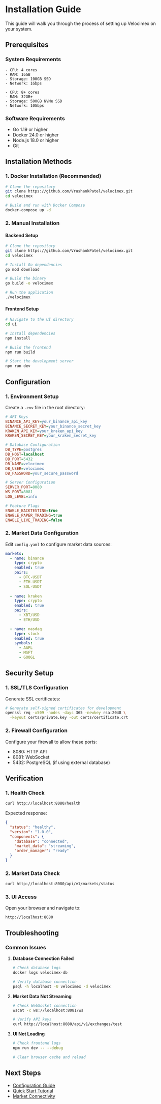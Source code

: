 # Installation Guide

This guide will walk you through the process of setting up Velocimex on your system.

## Prerequisites

### System Requirements

```{tab} Minimum
- CPU: 4 cores
- RAM: 16GB
- Storage: 100GB SSD
- Network: 1Gbps
```

```{tab} Recommended
- CPU: 8+ cores
- RAM: 32GB+
- Storage: 500GB NVMe SSD
- Network: 10Gbps
```

### Software Requirements

- Go 1.19 or higher
- Docker 24.0 or higher
- Node.js 18.0 or higher
- Git

## Installation Methods

### 1. Docker Installation (Recommended)

```bash
# Clone the repository
git clone https://github.com/VrushankPatel/velocimex.git
cd velocimex

# Build and run with Docker Compose
docker-compose up -d
```

### 2. Manual Installation

#### Backend Setup

```bash
# Clone the repository
git clone https://github.com/VrushankPatel/velocimex.git
cd velocimex

# Install Go dependencies
go mod download

# Build the binary
go build -o velocimex

# Run the application
./velocimex
```

#### Frontend Setup

```bash
# Navigate to the UI directory
cd ui

# Install dependencies
npm install

# Build the frontend
npm run build

# Start the development server
npm run dev
```

## Configuration

### 1. Environment Setup

Create a `.env` file in the root directory:

```ini
# API Keys
BINANCE_API_KEY=your_binance_api_key
BINANCE_SECRET_KEY=your_binance_secret_key
KRAKEN_API_KEY=your_kraken_api_key
KRAKEN_SECRET_KEY=your_kraken_secret_key

# Database Configuration
DB_TYPE=postgres
DB_HOST=localhost
DB_PORT=5432
DB_NAME=velocimex
DB_USER=velocimex
DB_PASSWORD=your_secure_password

# Server Configuration
SERVER_PORT=8080
WS_PORT=8081
LOG_LEVEL=info

# Feature Flags
ENABLE_BACKTESTING=true
ENABLE_PAPER_TRADING=true
ENABLE_LIVE_TRADING=false
```

### 2. Market Data Configuration

Edit `config.yaml` to configure market data sources:

```yaml
markets:
  - name: binance
    type: crypto
    enabled: true
    pairs:
      - BTC-USDT
      - ETH-USDT
      - SOL-USDT
    
  - name: kraken
    type: crypto
    enabled: true
    pairs:
      - XBT/USD
      - ETH/USD

  - name: nasdaq
    type: stock
    enabled: true
    symbols:
      - AAPL
      - MSFT
      - GOOGL
```

## Security Setup

### 1. SSL/TLS Configuration

Generate SSL certificates:

```bash
# Generate self-signed certificates for development
openssl req -x509 -nodes -days 365 -newkey rsa:2048 \
  -keyout certs/private.key -out certs/certificate.crt
```

### 2. Firewall Configuration

Configure your firewall to allow these ports:

- 8080: HTTP API
- 8081: WebSocket
- 5432: PostgreSQL (if using external database)

## Verification

### 1. Health Check

```bash
curl http://localhost:8080/health
```

Expected response:
```json
{
  "status": "healthy",
  "version": "1.0.0",
  "components": {
    "database": "connected",
    "market_data": "streaming",
    "order_manager": "ready"
  }
}
```

### 2. Market Data Check

```bash
curl http://localhost:8080/api/v1/markets/status
```

### 3. UI Access

Open your browser and navigate to:
```
http://localhost:8080
```

## Troubleshooting

### Common Issues

1. **Database Connection Failed**
   ```bash
   # Check database logs
   docker logs velocimex-db
   
   # Verify database connection
   psql -h localhost -U velocimex -d velocimex
   ```

2. **Market Data Not Streaming**
   ```bash
   # Check WebSocket connection
   wscat -c ws://localhost:8081/ws
   
   # Verify API keys
   curl http://localhost:8080/api/v1/exchanges/test
   ```

3. **UI Not Loading**
   ```bash
   # Check frontend logs
   npm run dev -- --debug
   
   # Clear browser cache and reload
   ```

## Next Steps

- [Configuration Guide](configuration.md)
- [Quick Start Tutorial](quick_start.md)
- [Market Connectivity](markets.md) 